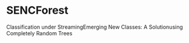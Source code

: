 # SENCForest
Classification under StreamingEmerging New Classes: A Solutionusing Completely Random Trees

